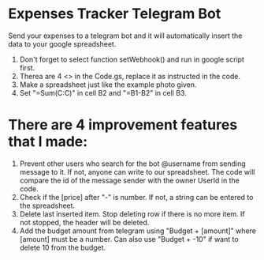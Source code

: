 # Expenses Tracker Telegram Bot
Send your expenses to a telegram bot and it will automatically insert the data to your google spreadsheet.

1. Don't forget to select function setWebhook() and run in google script first.
2. Therea are 4 <> in the Code.gs, replace it as instructed in the code.
3. Make a spreadsheet just like the example photo given.
4. Set "=Sum(C:C)" in cell B2 and "=B1-B2" in cell B3.

# There are 4 improvement features that I made:
1. Prevent other users who search for the bot @username from sending message to it. If not, anyone can write to our spreadsheet. The code will compare the id of the message sender with the owner UserId in the code.
2. Check if the [price] after "-" is number. If not, a string can be entered to the spreadsheet.
3. Delete last inserted item. Stop deleting row if there is no more item. If not stopped, the header will be deleted.
4. Add the budget amount from telegram using "Budget + [amount]" where [amount] must be a number. Can also use "Budget + -10" if want to delete 10 from the budget.
